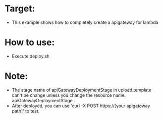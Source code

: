 # Target:
- This example shows how to
  completely create a apigateway for lambda

# How to use:
- Execute deploy.sh

# Note:
- The stage name of apiGatewayDeploymentStage in upload.template 
can't be change unless you change the resource name: apiGatewayDeploymentStage.
- After deployed, you can use 'curl -X POST https://[your apigateway path]'
to test.
